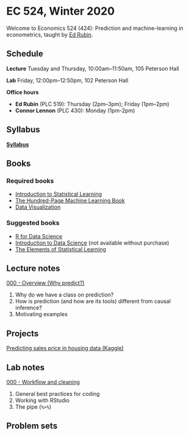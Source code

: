 # EC 524, Winter 2020

Welcome to Economics 524 (424): Prediction and machine-learning in econometrics, taught by [Ed Rubin](https://edrub.in).

## Schedule

**Lecture** Tuesday and Thursday, 10:00am–11:50am, 105 Peterson Hall

**Lab** Friday, 12:00pm–12:50pm, 102 Peterson Hall

**Office hours**

- **Ed Rubin** (PLC 519): Thursday (2pm–3pm); Friday (1pm–2pm)
- **Connor Lennon** (PLC 430): Monday (1pm-2pm)

## Syllabus

[**Syllabus**](https://raw.githack.com/edrubin/EC524W20/master/syllabus/syllabus.pdf)

## Books

### Required books

- [Introduction to Statistical Learning](https://www-bcf.usc.edu/~gareth/ISL/)
- [The Hundred-Page Machine Learning Book](http://themlbook.com/)
- [Data Visualization](https://socviz.co/)

### Suggested books

- [R for Data Science](https://r4ds.had.co.nz/)
- [Introduction to Data Science](https://www.springer.com/us/book/9783319500164) (not available without purchase)
- [The Elements of Statistical Learning](http://web.stanford.edu/~hastie/ElemStatLearn/)

## Lecture notes

[000 - Overview (Why predict?)](https://raw.githack.com/edrubin/EC524W20/master/slides/000/000-slides.html)

1. Why do we have a class on prediction?
2. How is prediction (and how are its tools) different from causal inference?
3. Motivating examples

## Projects

[Predicting sales price in housing data (Kaggle)](https://github.com/edrubin/EC524W20/tree/master/projects/kaggle-house-prices)

## Lab notes

[000 - Workflow and cleaning](https://raw.githack.com/edrubin/EC524W20/master/lab/000-cleaning/000-slides.html)

1. General best practices for coding
2. Working with RStudio
3. The pipe (`%>%`)

## Problem sets
